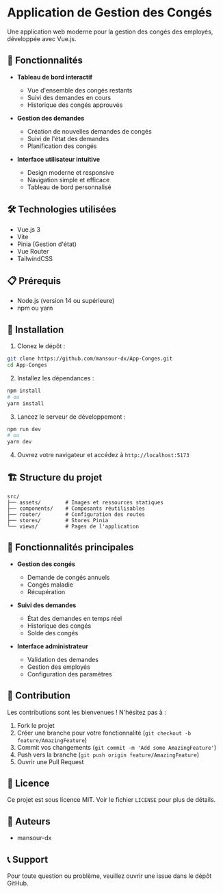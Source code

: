 # Application de Gestion des Congés

Une application web moderne pour la gestion des congés des employés, développée avec Vue.js.

## 🚀 Fonctionnalités

- **Tableau de bord interactif**

  - Vue d'ensemble des congés restants
  - Suivi des demandes en cours
  - Historique des congés approuvés

- **Gestion des demandes**

  - Création de nouvelles demandes de congés
  - Suivi de l'état des demandes
  - Planification des congés

- **Interface utilisateur intuitive**
  - Design moderne et responsive
  - Navigation simple et efficace
  - Tableau de bord personnalisé

## 🛠️ Technologies utilisées

- Vue.js 3
- Vite
- Pinia (Gestion d'état)
- Vue Router
- TailwindCSS

## 📋 Prérequis

- Node.js (version 14 ou supérieure)
- npm ou yarn

## 🔧 Installation

1. Clonez le dépôt :

```bash
git clone https://github.com/mansour-dx/App-Conges.git
cd App-Conges
```

2. Installez les dépendances :

```bash
npm install
# ou
yarn install
```

3. Lancez le serveur de développement :

```bash
npm run dev
# ou
yarn dev
```

4. Ouvrez votre navigateur et accédez à `http://localhost:5173`

## 🏗️ Structure du projet

```
src/
├── assets/        # Images et ressources statiques
├── components/    # Composants réutilisables
├── router/        # Configuration des routes
├── stores/        # Stores Pinia
└── views/         # Pages de l'application
```

## 📝 Fonctionnalités principales

- **Gestion des congés**

  - Demande de congés annuels
  - Congés maladie
  - Récupération

- **Suivi des demandes**

  - État des demandes en temps réel
  - Historique des congés
  - Solde des congés

- **Interface administrateur**
  - Validation des demandes
  - Gestion des employés
  - Configuration des paramètres

## 🤝 Contribution

Les contributions sont les bienvenues ! N'hésitez pas à :

1. Fork le projet
2. Créer une branche pour votre fonctionnalité (`git checkout -b feature/AmazingFeature`)
3. Commit vos changements (`git commit -m 'Add some AmazingFeature'`)
4. Push vers la branche (`git push origin feature/AmazingFeature`)
5. Ouvrir une Pull Request

## 📄 Licence

Ce projet est sous licence MIT. Voir le fichier `LICENSE` pour plus de détails.

## 👥 Auteurs

- mansour-dx

## 📞 Support

Pour toute question ou problème, veuillez ouvrir une issue dans le dépôt GitHub.
